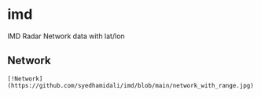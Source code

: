 # imd
IMD Radar Network data with lat/lon

## Network

    [!Network](https://github.com/syedhamidali/imd/blob/main/network_with_range.jpg)
